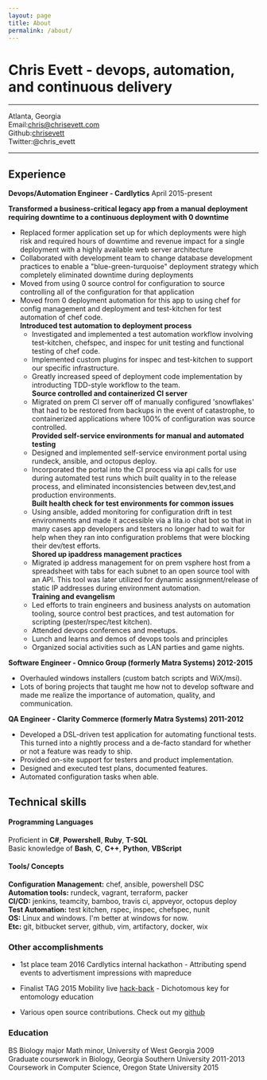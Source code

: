 ```yaml
---
layout: page
title: About
permalink: /about/
---
```


Chris Evett - devops, automation, and continuous delivery
============

------------  
Atlanta, Georgia  
Email:chris@chrisevett.com  
Github:[chrisevett](https://github.com/chrisevett)  
Twitter:@chris_evett
 
-------------


Experience
----------

**Devops/Automation Engineer - Cardlytics** April 2015-present    

**Transformed a business-critical legacy app from a manual deployment requiring downtime to a continuous deployment with 0 downtime**   
  - Replaced former application set up for which deployments were high risk and required hours of downtime and revenue impact for a single deployment with a highly available web server architecture  
  - Collaborated with development team to change database development practices to enable a "blue-green-turquoise" deployment strategy which completely eliminated downtime during deployments  
  - Moved from using 0 source control for configuration to source controlling all of the configuration for that application  
  - Moved from 0 deployment automation for this app to using chef for config management and deployment and test-kitchen for test automation of chef code.     
**Introduced test automation to deployment process**   
	- Investigated and implemented a test automation workflow involving test-kitchen, chefspec, and inspec for unit testing and functional testing of chef code.  
	- Implemented custom plugins for inspec and test-kitchen to support our specific infrastructure.  
	- Greatly increased speed of deployment code implementation by introducting TDD-style workflow to the team.    
**Source controlled and containerized CI server**  
	- Migrated on prem CI server off of manually configured 'snowflakes' that had to be restored from backups in the event of catastrophe, to containerized applications where 100% of configuration was source controlled.    
**Provided self-service environments for manual and automated testing**   
	- Designed and implemented self-service environment portal using rundeck, ansible, and octopus deploy.   
	- Incorporated the portal into the CI process via api calls for use during automated test runs which built  quality in to the release process, and eliminated inconsistencies between dev,test,and production environments.       
**Built health check for test environments for common issues**    
	- Using ansible, added monitoring for configuration drift in test environments and made it accessible via a lita.io chat bot so that in many cases app developers and testers no longer had to wait for help when they ran into configuration problems that were blocking their dev/test efforts.     
**Shored up ipaddress management practices**  
	- Migrated ip address management for on prem vsphere host from a spreadsheet with tabs for each subnet to an open source tool with an API. This tool was later utilized for dynamic assignment/release of static IP addresses during environment automation.  
**Training and evangelism**  
	- Led efforts to train engineers and business analysts on automation tooling, source control best practices, and test automation for scripting (pester/rspec/test kitchen).  
	- Attended devops conferences and meetups.  
	- Lunch and learns and demos of devops tools and principles  
	- Organized social activities such as LAN parties and game nights.  
     
  
  
**Software Engineer - Omnico Group (formerly Matra Systems) 2012-2015**

- Overhauled windows installers (custom batch scripts and WiX/msi).  
- Lots of boring projects that taught me how not to develop software and made me realize the importance of automation, quality, and communication. 
  

**QA Engineer - Clarity Commerce (formerly Matra Systems) 2011-2012**

- Developed a DSL-driven test application for automating functional tests. This turned into a nightly process and a de-facto standard for whether or not a feature was ready to ship. 
- Provided on-site support for testers and product implementation. 
- Designed and executed test plans, documented features. 
- Automated configuration tasks when able.

Technical skills
--------------------

#### Programming Languages  
Proficient in **C#**, **Powershell**, **Ruby**, **T-SQL**  
Basic knowledge of **Bash**, **C**, **C++**, **Python**, **VBScript**    

#### Tools/ Concepts  
**Configuration Management:** chef, ansible, powershell DSC  
**Automation tools:** rundeck, vagrant, terraform, packer  
**CI/CD:** jenkins, teamcity, bamboo, travis ci, appveyor, octopus deploy  
**Test Automation:** test kitchen, rspec, inspec, chefspec, nunit  
**OS:** Linux and windows. I'm better at windows for now.   
**Etc:** git, bitbucket server, github, vim, artifactory, docker, wix  

### Other accomplishments  

* 1st place team 2016 Cardlytics internal hackathon - Attributing spend events to advertisment impressions with mapreduce  

* Finalist TAG 2015 Mobility live [hack-back](http://www.hubga.com/tag-press-release/finalists-revealed-for-mobility-live-hack-back-invitational/) - Dichotomous key for entomology education  

* Various open source contributions. Check out my [github](https://github.com/chrisevett)  


### Education  
BS Biology major Math minor, University of West Georgia 2009  
Graduate coursework in Biology, Georgia Southern University 2011-2013  
Coursework in Computer Science, Oregon State University 2015  
